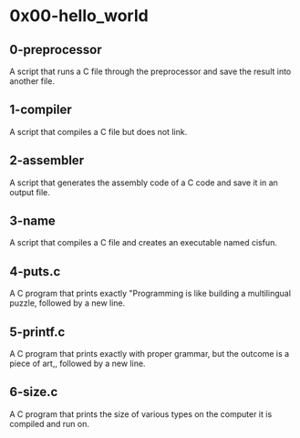 # 0x00-hello_world
## 0-preprocessor
A script that runs a C file through the preprocessor and save the result into another file.
## 1-compiler
A script that compiles a C file but does not link.
## 2-assembler
A script that generates the assembly code of a C code and save it in an output file.
## 3-name
A script that compiles a C file and creates an executable named cisfun.
## 4-puts.c
A C program that prints exactly "Programming is like building a multilingual puzzle, followed by a new line.
## 5-printf.c
A C program that prints exactly with proper grammar, but the outcome is a piece of art,, followed by a new line.
## 6-size.c
A C program that prints the size of various types on the computer it is compiled and run on.
